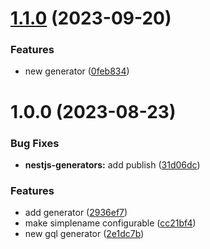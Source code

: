 # [1.1.0](https://github.com/bit-architect/nx-utils/compare/nestjs-generators-v1.0.0...nestjs-generators-v1.1.0) (2023-09-20)


### Features

* new generator ([0feb834](https://github.com/bit-architect/nx-utils/commit/0feb834dfc8eb7d955b32d01f7dd7411826a285a))

# 1.0.0 (2023-08-23)


### Bug Fixes

* **nestjs-generators:** add publish ([31d06dc](https://github.com/bit-architect/nx-utils/commit/31d06dcbd584fcf116d68b1fbe4e4b49dca618ac))


### Features

* add generator ([2936ef7](https://github.com/bit-architect/nx-utils/commit/2936ef74a08461e0724d9587e11f3499d63ee336))
* make simplename configurable ([cc21bf4](https://github.com/bit-architect/nx-utils/commit/cc21bf403fb7f44d548d13e20576e12daa27105d))
* new gql generator ([2e1dc7b](https://github.com/bit-architect/nx-utils/commit/2e1dc7b8631a5043cd9f170c1a41a488bc08e72f))
